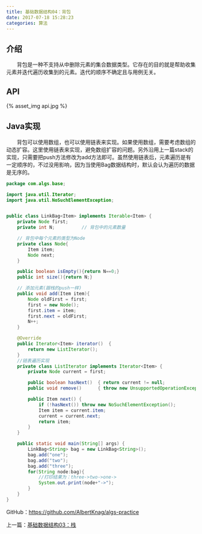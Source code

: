 ```yaml
---
title: 基础数据结构04：背包
date: 2017-07-18 15:28:23
categories: 算法
---
```


## 介绍

&emsp;&emsp;背包是一种不支持从中删除元素的集合数据类型。它存在的目的就是帮助收集元素并迭代遍历收集到的元素。迭代的顺序不确定且与用例无关。

## API

{% asset_img api.jpg %}

## Java实现

&emsp;&emsp;背包可以使用数组，也可以使用链表来实现。如果使用数组，需要考虑数组的动态扩容。这里使用链表来实现，避免数组扩容的问题。另外沿用上一篇stack的实现，只需要把push方法修改为add方法即可。虽然使用链表后，元素遍历是有一定顺序的，不过没用影响，因为当使用Bag数据结构时，默认会认为遍历的数据是无序的。

```java
package com.algs.base;

import java.util.Iterator;
import java.util.NoSuchElementException;


public class LinkBag<Item> implements Iterable<Item> {
	private Node first;
	private int N;			// 背包中的元素数量

	// 背包中每个元素的类型为Node
	private class Node{
		Item item;
		Node next;
	}

	public boolean isEmpty(){return N==0;}
	public int size(){return N;}

	// 添加元素(跟栈的push一样)
	public void add(Item item){
		Node oldFirst = first;
		first = new Node();
		first.item = item;
		first.next = oldFirst;
		N++;
	}

	@Override
	public Iterator<Item> iterator()  {
        return new ListIterator();  
    }
	//链表遍历实现
    private class ListIterator implements Iterator<Item> {
        private Node current = first;

        public boolean hasNext()  { return current != null;                     }
        public void remove()      { throw new UnsupportedOperationException();  }

        public Item next() {
            if (!hasNext()) throw new NoSuchElementException();
            Item item = current.item;
            current = current.next;
            return item;
        }
    }

    public static void main(String[] args) {
    	LinkBag<String> bag = new LinkBag<String>();
    	bag.add("one");
    	bag.add("two");
    	bag.add("three");
		for(String node:bag){
			//打印结果为：three->two->one->
			System.out.print(node+"->");
		}
	}
}

```

GitHub：https://github.com/AlbertKnag/algs-practice

上一篇：<a href="http://muchstudy.com/2017/07/02/%E5%9F%BA%E7%A1%80%E6%95%B0%E6%8D%AE%E7%BB%93%E6%9E%8403%EF%BC%9A%E6%A0%88/">基础数据结构03：栈</a>
